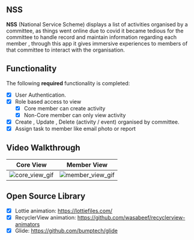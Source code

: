 ## NSS 

**NSS** (National Service Scheme) displays a list of activities organised by a committee, as things went online due to covid it became tedious for the committee to handle record and maintain information regarding each member ,  through this app it gives immersive experiences to members of that committee to interact with the organisation.


## Functionality 

The following **required** functionality is completed:

* [x] User Authentication.
* [x] Role based access to view
  * [x]  Core member can create activity
  * [x]  Non-Core member can only view activity  
* [x] Create , Update , Delete (activity / event) organised by committee.
* [x] Assign task to member like email photo or report

## Video Walkthrough

Core View             |  Member View
:-------------------------:|:-------------------------:
![core_view_gif](https://user-images.githubusercontent.com/73629899/147398500-76d7cc87-8fb0-440b-a468-8099af680201.gif)|![member_view_gif](https://user-images.githubusercontent.com/73629899/147387102-8eb8cb59-96a1-416a-983d-2bd31261eab3.gif)

## Open Source Library
* [x] Lottie animation: https://lottiefiles.com/ 
* [x] RecyclerView animation: https://github.com/wasabeef/recyclerview-animators
* [x] Glide: https://github.com/bumptech/glide  
